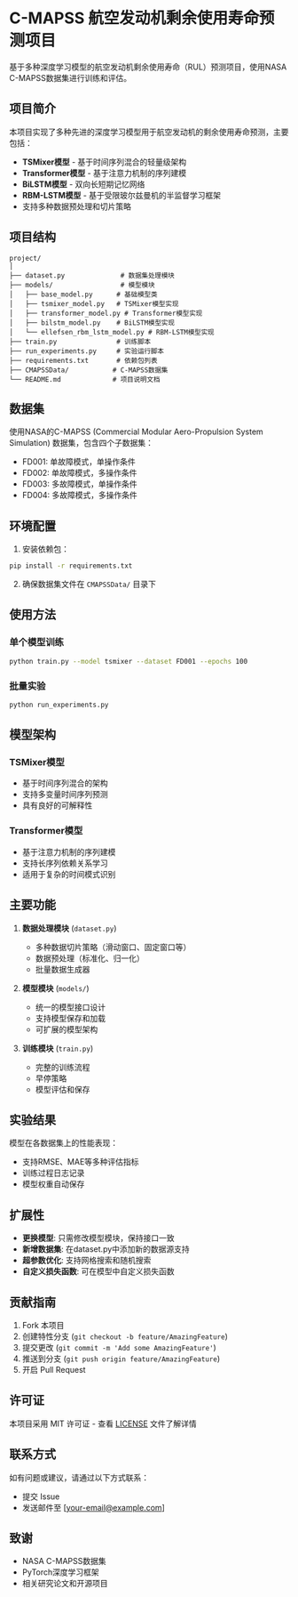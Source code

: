 # C-MAPSS 航空发动机剩余使用寿命预测项目

基于多种深度学习模型的航空发动机剩余使用寿命（RUL）预测项目，使用NASA C-MAPSS数据集进行训练和评估。

## 项目简介

本项目实现了多种先进的深度学习模型用于航空发动机的剩余使用寿命预测，主要包括：
- **TSMixer模型** - 基于时间序列混合的轻量级架构
- **Transformer模型** - 基于注意力机制的序列建模
- **BiLSTM模型** - 双向长短期记忆网络
- **RBM-LSTM模型** - 基于受限玻尔兹曼机的半监督学习框架
- 支持多种数据预处理和切片策略

## 项目结构

```
project/
│
├── dataset.py              # 数据集处理模块
├── models/                 # 模型模块
│   ├── base_model.py      # 基础模型类
│   ├── tsmixer_model.py   # TSMixer模型实现
│   ├── transformer_model.py # Transformer模型实现
│   ├── bilstm_model.py    # BiLSTM模型实现
│   └── ellefsen_rbm_lstm_model.py # RBM-LSTM模型实现
├── train.py               # 训练脚本
├── run_experiments.py     # 实验运行脚本
├── requirements.txt       # 依赖包列表
├── CMAPSSData/           # C-MAPSS数据集
└── README.md             # 项目说明文档
```

## 数据集

使用NASA的C-MAPSS (Commercial Modular Aero-Propulsion System Simulation) 数据集，包含四个子数据集：
- FD001: 单故障模式，单操作条件
- FD002: 单故障模式，多操作条件  
- FD003: 多故障模式，单操作条件
- FD004: 多故障模式，多操作条件

## 环境配置

1. 安装依赖包：
```bash
pip install -r requirements.txt
```

2. 确保数据集文件在 `CMAPSSData/` 目录下

## 使用方法

### 单个模型训练
```bash
python train.py --model tsmixer --dataset FD001 --epochs 100
```

### 批量实验
```bash
python run_experiments.py
```

## 模型架构

### TSMixer模型
- 基于时间序列混合的架构
- 支持多变量时间序列预测
- 具有良好的可解释性

### Transformer模型
- 基于注意力机制的序列建模
- 支持长序列依赖关系学习
- 适用于复杂的时间模式识别

## 主要功能

1. **数据处理模块** (`dataset.py`)
   - 多种数据切片策略（滑动窗口、固定窗口等）
   - 数据预处理（标准化、归一化）
   - 批量数据生成器

2. **模型模块** (`models/`)
   - 统一的模型接口设计
   - 支持模型保存和加载
   - 可扩展的模型架构

3. **训练模块** (`train.py`)
   - 完整的训练流程
   - 早停策略
   - 模型评估和保存

## 实验结果

模型在各数据集上的性能表现：
- 支持RMSE、MAE等多种评估指标
- 训练过程日志记录
- 模型权重自动保存

## 扩展性

- **更换模型**: 只需修改模型模块，保持接口一致
- **新增数据集**: 在dataset.py中添加新的数据源支持
- **超参数优化**: 支持网格搜索和随机搜索
- **自定义损失函数**: 可在模型中自定义损失函数

## 贡献指南

1. Fork 本项目
2. 创建特性分支 (`git checkout -b feature/AmazingFeature`)
3. 提交更改 (`git commit -m 'Add some AmazingFeature'`)
4. 推送到分支 (`git push origin feature/AmazingFeature`)
5. 开启 Pull Request

## 许可证

本项目采用 MIT 许可证 - 查看 [LICENSE](LICENSE) 文件了解详情

## 联系方式

如有问题或建议，请通过以下方式联系：
- 提交 Issue
- 发送邮件至 [your-email@example.com]

## 致谢

- NASA C-MAPSS数据集
- PyTorch深度学习框架
- 相关研究论文和开源项目
